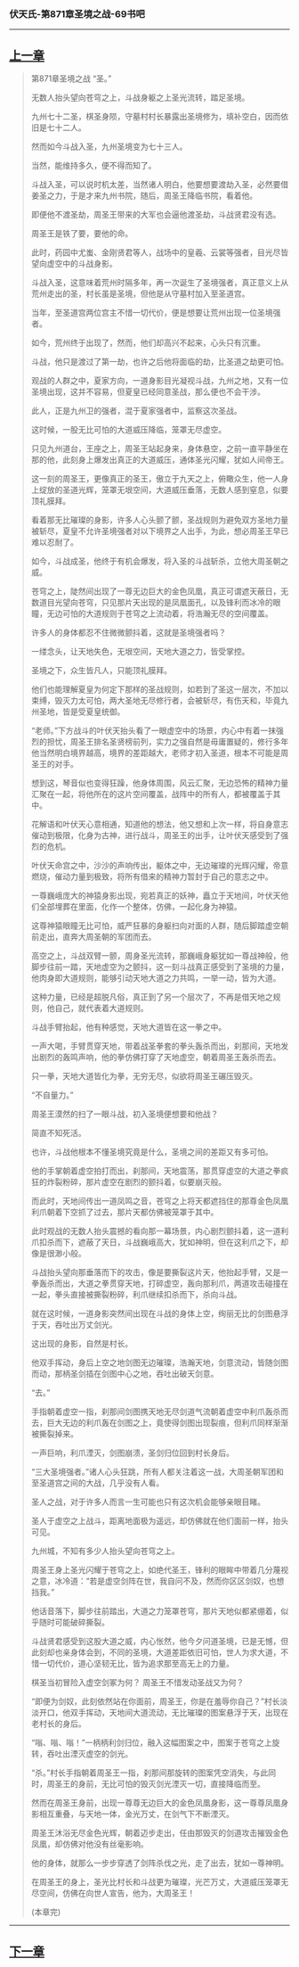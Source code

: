### 伏天氏-第871章圣境之战-69书吧

--------
[上一章](./12fc532cc685fcbba5a85c3c4ca8f854.md)
--------


>
>
>
>第871章圣境之战
>“圣。”
>
>无数人抬头望向苍穹之上，斗战身躯之上圣光流转，踏足圣境。
>
>九州七十二圣，棋圣身陨，守墓村村长暴露出圣境修为，填补空白，因而依旧是七十二人。
>
>然而如今斗战入圣，九州圣境变为七十三人。
>
>当然，能维持多久，便不得而知了。
>
>斗战入圣，可以说时机太差，当然诸人明白，他要想要渡劫入圣，必然要借姜圣之力，于是才来九州书院，随后，周圣王降临书院，看着他。
>
>即便他不渡圣劫，周圣王带来的大军也会逼他渡圣劫，斗战贤君没有选。
>
>周圣王是铁了要，要他的命。
>
>此时，药园中尤蚩、金刚贤君等人，战场中的皇羲、云裳等强者，目光尽皆望向虚空中的斗战身影。
>
>斗战入圣，这意味着荒州时隔多年，再一次诞生了圣境强者，真正意义上从荒州走出的圣，村长虽是圣境，但他是从守墓村加入至圣道宫。
>
>当年，至圣道宫两位宫主不惜一切代价，便是想要让荒州出现一位圣境强者。
>
>如今，荒州终于出现了，然而，他们却高兴不起来，心头只有沉重。
>
>斗战，他只是渡过了第一劫，也许之后他将面临的劫，比圣道之劫更可怕。
>
>观战的人群之中，夏家方向，一道身影目光凝视斗战，九州之地，又有一位圣境出现，这并不容易，但夏皇已经同意圣战，那么便也不会干涉。
>
>此人，正是九州卫的强者，混于夏家强者中，监察这次圣战。
>
>这时候，一股无比可怕的大道威压降临，笼罩无尽虚空。
>
>只见九州道台，王座之上，周圣王站起身来，身体悬空，之前一直平静坐在那的他，此刻身上爆发出真正的大道威压，通体圣光闪耀，犹如人间帝王。
>
>这一刻的周圣王，更像真正的圣王，傲立于九天之上，俯瞰众生，他一人身上绽放的圣道光辉，笼罩无垠空间，大道威压垂落，无数人感到窒息，似要顶礼膜拜。
>
>看着那无比璀璨的身影，许多人心头颤了颤，圣战规则为避免双方圣地力量被斩尽，夏皇不允许圣境强者对以下境界之人出手，为此，想必周圣王早已难以忍耐了。
>
>如今，斗战成圣，他终于有机会爆发，将入圣的斗战斩杀，立他大周圣朝之威。
>
>苍穹之上，陡然间出现了一尊无边巨大的金色凤凰，真正可谓遮天蔽日，无数道目光望向苍穹，只见那片天出现的是凤凰面孔，以及锋利而冰冷的眼瞳，无边可怕的大道规则于苍穹之上流动着，将浩瀚无尽的空间覆盖。
>
>许多人的身体都忍不住微微颤抖着，这就是圣境强者吗？
>
>一缕念头，让天地失色，无垠空间，天地大道之力，皆受掌控。
>
>圣境之下，众生皆凡人，只能顶礼膜拜。
>
>他们也能理解夏皇为何定下那样的圣战规则，如若到了圣这一层次，不加以束缚，毁灭力太可怕，两大圣地无尽修行者，会被斩尽，有伤天和，毕竟九州圣地，皆是受夏皇统御。
>
>“老师。”下方战斗的叶伏天抬头看了一眼虚空中的场景，内心中有着一抹强烈的担忧，周圣王排名圣贤榜前列，实力之强自然是毋庸置疑的，修行多年他当然明白境界越高，境界的差距越大，老师才初入圣道，根本不可能是周圣王的对手。
>
>想到这，琴音似也变得狂躁，他身体周围，风云汇聚，无边恐怖的精神力量汇聚在一起，将他所在的这片空间覆盖，战阵中的所有人，都被覆盖于其中。
>
>花解语和叶伏天心意相通，知道他的想法，他又想和上次一样，将自身意志催动到极限，化身为古神，进行战斗，周圣王的出手，让叶伏天感受到了强烈的危机。
>
>叶伏天命宫之中，沙沙的声响传出，躯体之中，无边璀璨的光辉闪耀，帝意燃烧，催动力量到极致，将所有借来的精神力暂封于自己的意志之中。
>
>一尊巍峨庞大的神猿身影出现，宛若真正的妖神，矗立于天地间，叶伏天他们全部埋葬在里面，化作一个整体，仿佛，一起化身为神猿。
>
>这尊神猿眼瞳无比可怕，威严狂暴的身躯扫向对面的人群，随后脚踏虚空朝前走出，直奔大周圣朝的军团而去。
>
>高空之上，斗战双臂一颤，周身圣光流转，那巍峨身躯犹如一尊战神般，他脚步往前一踏，天地虚空为之颤抖，这一刻斗战真正感受到了圣境的力量，他肉身即大道规则，能够引动天地大道之力共鸣，一举一动，皆为大道。
>
>这种力量，已经是超脱凡俗，真正到了另一个层次了，不再是借天地之规则，他自己，就代表着大道规则。
>
>斗战手臂抬起，他有种感觉，天地大道皆在这一拳之中。
>
>一声大喝，手臂贯穿天地，带着战圣拳套的拳头轰杀而出，刹那间，天地发出剧烈的轰鸣声响，他的拳仿佛打穿了天地虚空，朝着周圣王轰杀而去。
>
>只一拳，天地大道皆化为拳，无穷无尽，似欲将周圣王碾压毁灭。
>
>“不自量力。”
>
>周圣王漠然的扫了一眼斗战，初入圣境便想要和他战？
>
>简直不知死活。
>
>也许，斗战他根本不懂圣境究竟是什么，圣境之间的差距又有多可怕。
>
>他的手掌朝着虚空拍打而出，刹那间，天地震荡，那贯穿虚空的大道之拳疯狂的炸裂粉碎，那片虚空在剧烈的颤抖着，似要崩灭般。
>
>而此时，天地间传出一道凤鸣之音，苍穹之上将天都遮挡住的那尊金色凤凰利爪朝着下空抓了过去，那片天都仿佛被笼罩于其中。
>
>此时观战的无数人抬头震撼的看向那一幕场景，内心剧烈颤抖着，这一道利爪扣杀而下，遮蔽了天日，斗战巍峨高大，犹如神明，但在这利爪之下，却像是很渺小般。
>
>斗战抬头望向那垂落而下的攻击，像是要撕裂这片天，他抬起手臂，又是一拳轰杀而出，大道之拳贯穿天地，打碎虚空，轰向那利爪，两道攻击碰撞在一起，拳头直接被撕裂粉碎，利爪继续扣杀而下，杀向斗战。
>
>就在这时候，一道身影突然间出现在斗战的身体上空，绚丽无比的剑图悬浮于天，吞吐出万丈剑光。
>
>这出现的身影，自然是村长。
>
>他双手挥动，身后上空之地剑图无边璀璨，浩瀚天地，剑意流动，皆随剑图而动，那柄圣剑插在剑图中心之地，吞吐出破天剑意。
>
>“去。”
>
>手指朝着虚空一指，刹那间剑图携天地无尽剑道气流朝着虚空中利爪轰杀而去，巨大无边的利爪轰在剑图之上，竟使得剑图出现裂痕，但利爪同样渐渐被撕裂掉来。
>
>一声巨响，利爪湮灭，剑图崩溃，圣剑归位回到村长身后。
>
>“三大圣境强者。”诸人心头狂跳，所有人都关注着这一战，大周圣朝军团和至圣道宫之间的大战，几乎没有人看。
>
>圣人之战，对于许多人而言一生可能也只有这次机会能够亲眼目睹。
>
>圣人于虚空之上战斗，距离地面极为遥远，却仿佛就在他们面前一样，抬头可见。
>
>九州城，不知有多少人抬头望向苍穹之上。
>
>周圣王身上圣光闪耀于苍穹之上，如绝代圣王，锋利的眼眸中带着几分蔑视之意，冰冷道：“若是虚空剑阵在世，我自问不及，然而你区区剑奴，也想挡我。”
>
>他话音落下，脚步往前踏出，大道之力笼罩苍穹，那片天地似都紧绷着，似乎随时可能破碎撕裂。
>
>斗战贤君感受到这股大道之威，内心怅然，他今夕问道圣境，已是无憾，但此刻却也亲身体会到，不同的圣境，大道差距依旧可怕，世人为求大道，不惜一切代价，道心坚韧无比，皆为追求那至高无上的力量。
>
>棋圣当初冒险入虚空剑冢为何？
>周圣王不惜发动圣战又为何？
>
>“即便为剑奴，此刻依然站在你面前，周圣王，你是在羞辱你自己？”村长淡淡开口，他双手挥动，天地间大道流动，无比璀璨的图案悬浮于天，出现在老村长的身后。
>
>“嗡、嗡、嗡！”一柄柄利剑归位，融入这幅图案之中，图案于苍穹之上旋转，吞吐出湮灭虚空的剑光。
>
>“杀。”村长手指朝着周圣王一指，刹那间那旋转的图案凭空消失，与此同时，周圣王的身前，无比可怕的毁灭剑光湮灭一切，直接降临而至。
>
>然而在周圣王身前，出现一尊尊无边巨大的金色凤凰身影，这一尊尊凤凰身影相互重叠，与天地一体，金光万丈，在剑气下不断湮灭。
>
>周圣王沐浴无尽金色光辉，朝着迈步走出，任由那毁灭的剑道攻击摧毁金色凤凰，却仿佛对他没有丝毫影响。
>
>他的身体，就那么一步步穿透了剑阵杀伐之光，走了出去，犹如一尊神明。
>
>在周圣王的身上，圣光比村长和斗战更为璀璨，光芒万丈，大道威压笼罩无尽空间，仿佛在向世人宣告，他为，大周圣王！
>
>(本章完)
>
>

--------
[下一章](./4645c5fe5205583904eddf94ad730b9f.md)
--------

